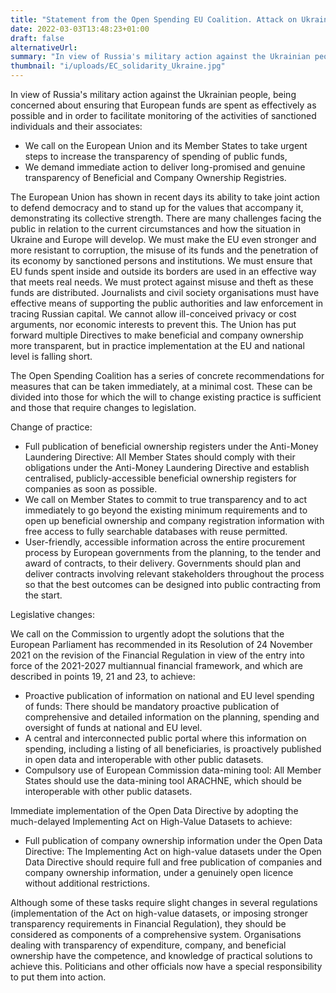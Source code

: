 ```yaml
---
title: "Statement from the Open Spending EU Coalition. Attack on Ukraine and the Urgent Steps to be Taken for Effective Support."
date: 2022-03-03T13:48:23+01:00
draft: false 
alternativeUrl: 
summary: "In view of Russia's military action against the Ukrainian people, being concerned about ensuring that European funds are spent as effectively as possible and in order to facilitate monitoring of the activities of sanctioned individuals and their associates: we call on the European Union and its Member States to take urgent steps to increase the transparency of spending of public funds, and we demand immediate action to deliver long-promised and genuine transparency of Beneficial and Company Ownership Registries." 
thumbnail: "i/uploads/EC_solidarity_Ukraine.jpg"
---
```


In view of Russia's military action against the Ukrainian people, being concerned about ensuring that European funds are spent as effectively as possible and in order to facilitate monitoring of the activities of sanctioned individuals and their associates:

 - We call on the European Union and its Member States to take urgent steps to increase the transparency of spending of public funds,
 - We demand immediate action to deliver long-promised and genuine transparency of Beneficial and Company Ownership Registries. 


The European Union has shown in recent days its ability to take joint action to defend democracy and to stand up for the values that accompany it, demonstrating its collective strength. There are many challenges facing the public in relation to the current circumstances and how the situation in Ukraine and Europe will develop. We must make the EU even stronger and more resistant to corruption, the misuse of its funds and the penetration of its economy by sanctioned persons and institutions. 
We must ensure that EU funds spent inside and outside its borders are used in an effective way that meets real needs. We must protect against misuse and theft as these funds are distributed. Journalists and civil society organisations must have effective means of supporting the public authorities and law enforcement in tracing Russian capital. We cannot allow ill-conceived privacy or cost arguments, nor economic interests to prevent this. The Union has put forward multiple Directives to make beneficial and company ownership more transparent, but in practice implementation at the EU and national level is falling short. 

The Open Spending Coalition has a series of concrete recommendations for measures that can be taken immediately, at a minimal cost. These can be divided into those for which the will to change existing practice is sufficient and those that require changes to legislation.

Change of practice:

 - Full publication of beneficial ownership registers under the Anti-Money Laundering Directive: All Member States should comply with their obligations under the Anti-Money Laundering Directive and establish centralised, publicly-accessible beneficial ownership registers for companies as soon as possible.
 - We call on Member States to commit to true transparency and to act immediately to go beyond the existing minimum requirements and to open up beneficial ownership and company registration information with free access to fully searchable databases with reuse permitted. 
 - User-friendly, accessible information across the entire procurement process by European governments from the planning, to the tender and award of contracts, to their delivery. Governments should plan and deliver contracts involving relevant stakeholders throughout the process so that the best outcomes can be designed into public contracting from the start. 

Legislative changes:

We call on the Commission to urgently adopt the solutions that the European Parliament has recommended in its Resolution of 24 November 2021 on the revision of the Financial Regulation in view of the entry into force of the 2021-2027 multiannual financial framework, and which are described in points 19, 21 and 23, to achieve: 

 - Proactive publication of information on national and EU level spending of funds: There should be mandatory proactive publication of comprehensive and detailed information on the planning, spending and oversight of funds at national and EU level.
 - A central and interconnected public portal where this information on spending, including a listing of all beneficiaries, is proactively published in open data and interoperable with other public datasets.
 - Compulsory use of European Commission data-mining tool: All Member States should use the data-mining tool ARACHNE, which should be interoperable with other public datasets.

Immediate implementation of the Open Data Directive by adopting the much-delayed Implementing Act on High-Value Datasets to achieve:

 - Full publication of company ownership information under the Open Data Directive: The Implementing Act on high-value datasets under the Open Data Directive should require full and free publication of companies and company ownership information, under a genuinely open licence without additional restrictions.

Although some of these tasks require slight changes in several regulations (implementation of the Act on high-value datasets, or imposing stronger transparency requirements in Financial Regulation), they should be considered as components of a comprehensive system. Organisations dealing with transparency of expenditure, company, and beneficial ownership have the competence, and knowledge of practical solutions to achieve this. Politicians and other officials now have a special responsibility to put them into action. 


